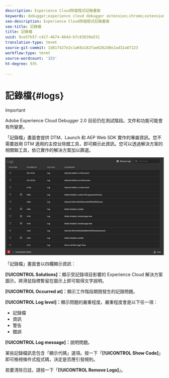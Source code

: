 ```yaml
---
description: Experience Cloud除錯程式記錄畫面
keywords: debugger;experience cloud debugger extension;chrome;extension;logs
seo-description: Experience Cloud除錯程式記錄畫面
seo-title: 記錄檔
title: 記錄檔
uuid: 8ce5fb57-c417-4674-864d-b7c03639a531
translation-type: tm+mt
source-git-commit: 1d81f427e2c1a68a182fae8262d0e2ad32a87223
workflow-type: tm+mt
source-wordcount: '153'
ht-degree: 93%

---
```



# 記錄檔{#logs}

>[!IMPORTANT]
>
>Adobe Experience Cloud Debugger 2.0 目前仍在測試階段。文件和功能可能會有所變更。

「記錄檔」畫面會提供 DTM、Launch 和 AEP Web SDK 實作的專屬資訊。您不需要啟用 DTM 適用的主控台除錯工具，即可顯示此資訊。您可以透過解決方案的相關聯工具，依已實作的解決方案加以篩選。

![](assets/logs.jpg)

「記錄檔」畫面會以四欄顯示資訊：

**[!UICONTROL Solutions]：**&#x200B;顯示受記錄項目影響的 Experience Cloud 解決方案圖示。將滑鼠指標暫留在圖示上即可取得文字說明。

**[!UICONTROL Occurred at]：**&#x200B;顯示工作階段期間發生的記錄問題。

**[!UICONTROL Log level]：**&#x200B;顯示問題的嚴重程度。嚴重程度會是以下任一項：

* 記錄檔
* 資訊
* 警告
* 錯誤

**[!UICONTROL Log message]：**&#x200B;說明問題。

某些記錄檔訊息包含「顯示代碼」選項。按一下「**[!UICONTROL Show Code]**」即可檢視條件式程式碼，決定是否應引發規則。

若要清除日誌，請按一下「**[!UICONTROL Remove Logs]**」。
